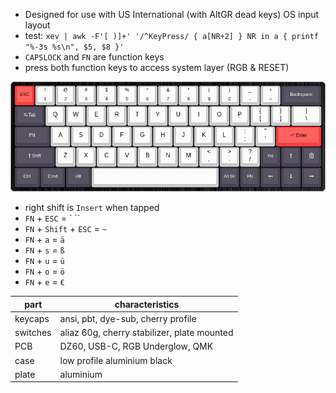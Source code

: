 * Designed for use with US International (with AltGR dead keys) OS input layout
* test: `xev | awk -F'[ )]+' '/^KeyPress/ { a[NR+2] } NR in a { printf "%-3s %s\n", $5, $8 }'`
* `CAPSLOCK` and `FN` are function keys
* press both function keys to access system layer (RGB & RESET)

![dasfreak_dz60](dz60.png)

* right shift is `Insert` when tapped
* `FN` + `ESC` = ` ``
* `FN` + `Shift` + `ESC` = `~`
* `FN` + `a` = `ä`
* `FN` + `s` = `ß`
* `FN` + `u` = `ü`
* `FN` + `o` = `ö`
* `FN` + `e` = `€`

| part | characteristics |
|------|-----------------|
| keycaps | ansi, pbt, dye-sub, cherry profile |
| switches | aliaz 60g, cherry stabilizer, plate mounted |
| PCB | DZ60, USB-C, RGB Underglow, QMK |
| case | low profile aluminium black |
| plate | aluminium |
